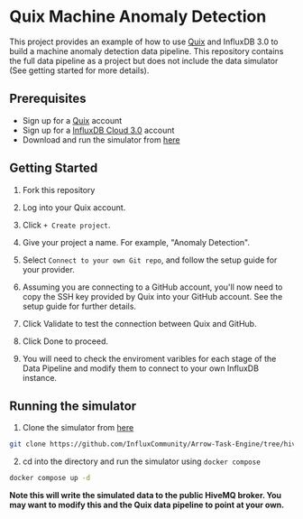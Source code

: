 # Quix Machine Anomaly Detection

This project provides an example of how to use [Quix](https://quix.io) and InfluxDB 3.0 to build a machine anomaly detection data pipeline. This repository contains the full data pipeline as a project but does not include the data simulator (See getting started for more details).

## Prerequisites
* Sign up for a [Quix](https://quix.io) account
* Sign up for a [InfluxDB Cloud 3.0](https://cloud2.influxdata.com/signup) account
* Download and run the simulator from [here](https://github.com/InfluxCommunity/Arrow-Task-Engine/tree/hivemq)


## Getting Started
1. Fork this repository
2. Log into your Quix account.

3. Click `+ Create project`.

4. Give your project a name. For example, "Anomaly Detection".

5. Select `Connect to your own Git repo`, and follow the setup guide for your provider.
   
6. Assuming you are connecting to a GitHub account, you'll now need to copy the SSH key provided by Quix into your GitHub account. See the setup guide for further details.

7. Click Validate to test the connection between Quix and GitHub.

8. Click Done to proceed.

9. You will need to check the enviroment varibles for each stage of the Data Pipeline and modify them to connect to your own InfluxDB instance.

## Running the simulator
1. Clone the simulator from [here](https://github.com/InfluxCommunity/Arrow-Task-Engine/tree/hivemq)
```bash
git clone https://github.com/InfluxCommunity/Arrow-Task-Engine/tree/hivemq
```
2. cd into the directory and run the simulator using `docker compose`

```bash
docker compose up -d
```
**Note this will write the simulated data to the public HiveMQ broker. You may want to modify this and the Quix data pipeline to point at your own.**